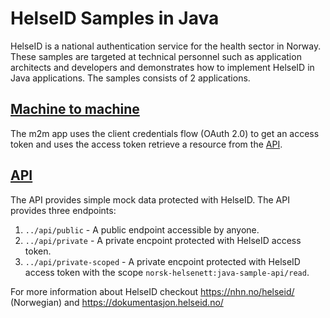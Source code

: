 # HelseID Samples in Java
HelseID is a national authentication service for the health sector in Norway. These samples are targeted at technical personnel such as application architects and developers and demonstrates how to implement HelseID in Java applications. The samples consists of 2 applications.

## [Machine to machine](helseid.samples.java.m2m-app)
The m2m app uses the client credentials flow (OAuth 2.0) to get an access token and uses the access token retrieve a resource from the [API](HelseID.Samples.Java.API).

## [API](HelseID.Samples.Java.API)
The API provides simple mock data protected with HelseID. The API provides three endpoints:
1. `../api/public` - A public endpoint accessible by anyone.
2. `../api/private` - A private encpoint protected with HelseID access token.
3. `../api/private-scoped` - A private encpoint protected with HelseID access token with the scope `norsk-helsenett:java-sample-api/read`.


For more information about HelseID checkout https://nhn.no/helseid/ (Norwegian) and https://dokumentasjon.helseid.no/
